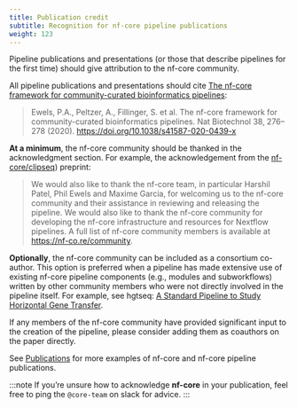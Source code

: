```yaml
---
title: Publication credit
subtitle: Recognition for nf-core pipeline publications
weight: 123
---
```


Pipeline publications and presentations (or those that describe pipelines for the first time) should give attribution to the nf-core community.

All pipeline publications and presentations should cite [The nf-core framework for community-curated bioinformatics pipelines](https://www.nature.com/articles/s41587-020-0439-x):

> Ewels, P.A., Peltzer, A., Fillinger, S. et al. The nf-core framework for community-curated bioinformatics pipelines. Nat Biotechnol 38, 276–278 (2020). https://doi.org/10.1038/s41587-020-0439-x

**At a minimum**, the nf-core community should be thanked in the acknowledgment section. For example, the acknowledgement from the [nf-core/clipseq](https://doi.org/10.12688/wellcomeopenres.19453.1)) preprint:

> We would also like to thank the nf-core team, in particular Harshil Patel, Phil Ewels and Maxime Garcia, for welcoming us to the nf-core community and their assistance in reviewing and releasing the pipeline. We would also like to thank the nf-core community for developing the nf-core infrastructure and resources for Nextflow pipelines. A full list of nf-core community members is available at https://nf-co.re/community.

**Optionally**, the nf-core community can be included as a consortium co-author. This option is preferred when a pipeline has made extensive use of existing nf-core pipeline components (e.g., modules and subworkflows) written by other community members who were not directly involved in the pipeline itself. For example, see hgtseq: [A Standard Pipeline to Study Horizontal Gene Transfer](https://doi.org/10.3390/ijms232314512).

If any members of the nf-core community have provided significant input to the creation of the pipeline, please consider adding them as coauthors on the paper directly.

See [Publications](https://nf-co.re/publications) for more examples of nf-core and nf-core pipeline publications.

:::note
If you’re unsure how to acknowledge **nf-core** in your publication, feel free to ping the `@core-team` on slack for advice.
:::
